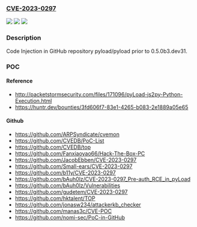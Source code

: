 ### [CVE-2023-0297](https://cve.mitre.org/cgi-bin/cvename.cgi?name=CVE-2023-0297)
![](https://img.shields.io/static/v1?label=Product&message=pyload%2Fpyload&color=blue)
![](https://img.shields.io/static/v1?label=Version&message=%3C%200.5.0b3.dev31%20&color=brighgreen)
![](https://img.shields.io/static/v1?label=Vulnerability&message=CWE-94%20Improper%20Control%20of%20Generation%20of%20Code&color=brighgreen)

### Description

Code Injection in GitHub repository pyload/pyload prior to 0.5.0b3.dev31.

### POC

#### Reference
- http://packetstormsecurity.com/files/171096/pyLoad-js2py-Python-Execution.html
- https://huntr.dev/bounties/3fd606f7-83e1-4265-b083-2e1889a05e65

#### Github
- https://github.com/ARPSyndicate/cvemon
- https://github.com/CVEDB/PoC-List
- https://github.com/CVEDB/top
- https://github.com/Fanxiaoyao66/Hack-The-Box-PC
- https://github.com/JacobEbben/CVE-2023-0297
- https://github.com/Small-ears/CVE-2023-0297
- https://github.com/b11y/CVE-2023-0297
- https://github.com/bAuh0lz/CVE-2023-0297_Pre-auth_RCE_in_pyLoad
- https://github.com/bAuh0lz/Vulnerabilities
- https://github.com/gudetem/CVE-2023-0297
- https://github.com/hktalent/TOP
- https://github.com/jonasw234/attackerkb_checker
- https://github.com/manas3c/CVE-POC
- https://github.com/nomi-sec/PoC-in-GitHub


